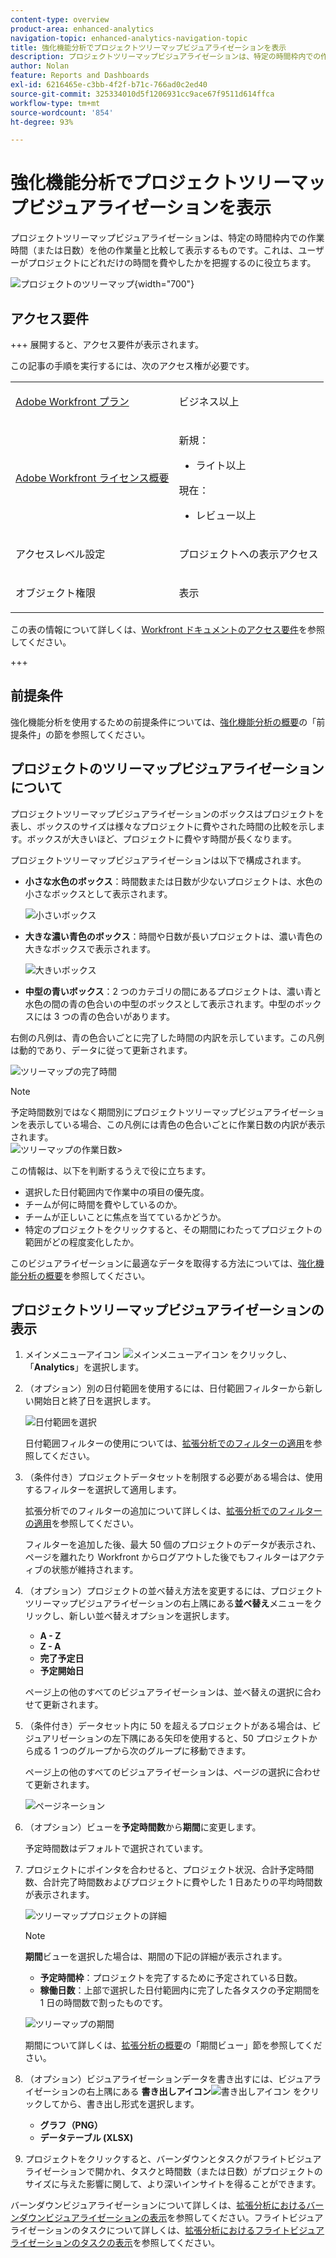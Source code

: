 ```yaml
---
content-type: overview
product-area: enhanced-analytics
navigation-topic: enhanced-analytics-navigation-topic
title: 強化機能分析でプロジェクトツリーマップビジュアライゼーションを表示
description: プロジェクトツリーマップビジュアライゼーションは、特定の時間枠内での作業時間（または日数）を他の作業量と比較して表示するものです。これは、ユーザーがプロジェクトにどれだけの時間を費やしたかを把握するのに役立ちます。
author: Nolan
feature: Reports and Dashboards
exl-id: 6216465e-c3bb-4f2f-b71c-766ad0c2ed40
source-git-commit: 325334010d5f1206931cc9ace67f9511d614ffca
workflow-type: tm+mt
source-wordcount: '854'
ht-degree: 93%

---
```


# 強化機能分析でプロジェクトツリーマップビジュアライゼーションを表示

<!-- Audited: 12/2023 -->

プロジェクトツリーマップビジュアライゼーションは、特定の時間枠内での作業時間（または日数）を他の作業量と比較して表示するものです。これは、ユーザーがプロジェクトにどれだけの時間を費やしたかを把握するのに役立ちます。

![ プロジェクトのツリーマップ ](assets/project-treemap-350x126.png){width="700"}

## アクセス要件

+++ 展開すると、アクセス要件が表示されます。

この記事の手順を実行するには、次のアクセス権が必要です。

<table style="table-layout:auto"> 
 <col> 
 <col> 
 <tbody> 
  <tr> 
   <td role="rowheader"><a href="https://www.workfront.com/plans" target="_blank">Adobe Workfront プラン</a></td> 
   <td> <p>ビジネス以上</p> </td> 
  </tr> 
  <tr> 
   <td role="rowheader"><a href="../administration-and-setup/add-users/access-levels-and-object-permissions/wf-licenses.md" class="MCXref xref">Adobe Workfront ライセンス概要</a></td> 
   <td>   <p>新規：</p> 
   <ul><li>ライト以上</li></ul>
   <p>現在：</p>
   <ul><li>レビュー以上</li></ul>
 </td> 
  </tr> 
  <tr> 
   <td role="rowheader">アクセスレベル設定</td> 
   <td> <p>プロジェクトへの表示アクセス</p> <!--<p>Note: If you still don't have access, ask your Workfront administrator if they set additional restrictions in your access level.<br>For information on how a Workfront administrator can change your access level, see <a href="../administration-and-setup/add-users/configure-and-grant-access/create-modify-access-levels.md" class="MCXref xref">Create or modify custom access levels</a>.</p>--> </td> 
  </tr> 
  <tr> 
   <td role="rowheader">オブジェクト権限</td> 
   <td> <p>表示</p> <!--<p>For information on requesting additional access, see <a href="../workfront-basics/grant-and-request-access-to-objects/request-access.md" class="MCXref xref">Request access to objects </a>.</p>--> </td> 
  </tr> 
 </tbody> 
</table>

この表の情報について詳しくは、[Workfront ドキュメントのアクセス要件](/help/quicksilver/administration-and-setup/add-users/access-levels-and-object-permissions/access-level-requirements-in-documentation.md)を参照してください。

+++

## 前提条件

強化機能分析を使用するための前提条件については、[強化機能分析の概要](../enhanced-analytics/enhanced-analytics-overview.md)の「前提条件」の節を参照してください。

## プロジェクトのツリーマップビジュアライゼーションについて

プロジェクトツリーマップビジュアライゼーションのボックスはプロジェクトを表し、ボックスのサイズは様々なプロジェクトに費やされた時間の比較を示します。ボックスが大きいほど、プロジェクトに費やす時間が長くなります。

プロジェクトツリーマップビジュアライゼーションは以下で構成されます。

* **小さな水色のボックス**：時間数または日数が少ないプロジェクトは、水色の小さなボックスとして表示されます。

  ![ 小さいボックス ](assets/project-treemap-smaller-box.png)

* **大きな濃い青色のボックス**：時間や日数が長いプロジェクトは、濃い青色の大きなボックスで表示されます。

  ![ 大きいボックス ](assets/project-treemap-larger-box-350x205.png)

* **中型の青いボックス**：2 つのカテゴリの間にあるプロジェクトは、濃い青と水色の間の青の色合いの中型のボックスとして表示されます。中型のボックスには 3 つの青の色合いがあります。

右側の凡例は、青の色合いごとに完了した時間の内訳を示しています。この凡例は動的であり、データに従って更新されます。

![ ツリーマップの完了時間 ](assets/project-treemap-hours-completed.png)

>[!NOTE]
>
>予定時間数別ではなく期間別にプロジェクトツリーマップビジュアライゼーションを表示している場合、この凡例には青色の色合いごとに作業日数の内訳が表示されます。\
>![ ツリーマップの作業日数 ](assets/project-treemap-days-worked.png)>

この情報は、以下を判断するうえで役に立ちます。

* 選択した日付範囲内で作業中の項目の優先度。
* チームが何に時間を費やしているのか。
* チームが正しいことに焦点を当てているかどうか。
* 特定のプロジェクトをクリックすると、その期間にわたってプロジェクトの範囲がどの程度変化したか。

このビジュアライゼーションに最適なデータを取得する方法については、[強化機能分析の概要](../enhanced-analytics/enhanced-analytics-overview.md)を参照してください。

## プロジェクトツリーマップビジュアライゼーションの表示

1. メインメニューアイコン ![ メインメニューアイコン ](assets/main-menu-icon-16x12.png) をクリックし、「**Analytics**」を選択します。
1. （オプション）別の日付範囲を使用するには、日付範囲フィルターから新しい開始日と終了日を選択します。

   ![日付範囲を選択](assets/filters-select-date-range-350x344.png)

   日付範囲フィルターの使用については、[拡張分析でのフィルターの適用](../enhanced-analytics/use-enhanced-analytics-filters.md)を参照してください。

1. （条件付き）プロジェクトデータセットを制限する必要がある場合は、使用するフィルターを選択して適用します。

   拡張分析でのフィルターの追加について詳しくは、[拡張分析でのフィルターの適用](../enhanced-analytics/use-enhanced-analytics-filters.md)を参照してください。

   フィルターを追加した後、最大 50 個のプロジェクトのデータが表示され、ページを離れたり Workfront からログアウトした後でもフィルターはアクティブの状態が維持されます。

1. （オプション）プロジェクトの並べ替え方法を変更するには、プロジェクトツリーマップビジュアライゼーションの右上隅にある&#x200B;**並べ替え**&#x200B;メニューをクリックし、新しい並べ替えオプションを選択します。

   * **A - Z**
   * **Z - A**
   * **完了予定日**
   * **予定開始日**

   ページ上の他のすべてのビジュアライゼーションは、並べ替えの選択に合わせて更新されます。

1. （条件付き）データセット内に 50 を超えるプロジェクトがある場合は、ビジュアリゼーションの左下隅にある矢印を使用すると、50 プロジェクトから成る 1 つのグループから次のグループに移動できます。

   ページ上の他のすべてのビジュアライゼーションは、ページの選択に合わせて更新されます。

   ![ ページネーション ](assets/pagination-350x118.png)

1. （オプション）ビューを&#x200B;**予定時間数**&#x200B;から&#x200B;**期間**&#x200B;に変更します。

   予定時間数はデフォルトで選択されています。

1. プロジェクトにポインタを合わせると、プロジェクト状況、合計予定時間数、合計完了時間数およびプロジェクトに費やした 1 日あたりの平均時間数が表示されます。

   ![ ツリーマッププロジェクトの詳細 ](assets/project-treemap-project-details-350x404.png)

   >[!NOTE]
   >
   >**期間**&#x200B;ビューを選択した場合は、期間の下記の詳細が表示されます。
   >
   >* **予定時間枠**：プロジェクトを完了するために予定されている日数。
   >* **稼働日数**：上部で選択した日付範囲内に完了した各タスクの予定期間を 1 日の時間数で割ったものです。
   >   
   >![ ツリーマップの期間 ](assets/duration-treemap-350x159.png)
   >
   >期間について詳しくは、[拡張分析の概要](../enhanced-analytics/enhanced-analytics-overview.md)の「期間ビュー」節を参照してください。

1. （オプション）ビジュアライゼーションデータを書き出すには、ビジュアライゼーションの右上隅にある **書き出しアイコン**![ 書き出しアイコン ](assets/export.png) をクリックしてから、書き出し形式を選択します。

   * **グラフ（PNG）**
   * **データテーブル (XLSX)**

1. プロジェクトをクリックすると、バーンダウンとタスクがフライトビジュアライゼーションで開かれ、タスクと時間数（または日数）がプロジェクトのサイズに与えた影響に関して、より深いインサイトを得ることができます。

バーンダウンビジュアライゼーションについて詳しくは、[拡張分析におけるバーンダウンビジュアライゼーションの表示](../enhanced-analytics/burndown-overview.md)を参照してください。フライトビジュアライゼーションのタスクについて詳しくは、[拡張分析におけるフライトビジュアライゼーションのタスクの表示](../enhanced-analytics/tasks-in-flight-overview.md)を参照してください。

